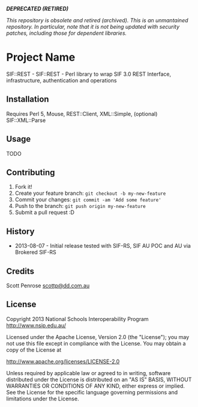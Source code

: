 ***DEPRECATED (RETIRED)***

*This repository is obsolete and retired (archived). This is an unmantained repository. In particular, note that it is not being updated with security patches, including those for dependent libraries.*




# Project Name

SIF::REST - SIF::REST - Perl library to wrap SIF 3.0 REST Interface, infrastructure, authentication and operations

## Installation

Requires Perl 5, Mouse, REST::Client, XML::Simple, (optional) SIF::XML::Parse

## Usage

TODO

## Contributing

1. Fork it!
2. Create your feature branch: `git checkout -b my-new-feature`
3. Commit your changes: `git commit -am 'Add some feature'`
4. Push to the branch: `git push origin my-new-feature`
5. Submit a pull request :D

## History

* 2013-08-07 - Initial release tested with SIF-RS, SIF AU POC and AU via Brokered SIF-RS

## Credits

Scott Penrose <scottp@dd.com.au>

## License

Copyright 2013 National Schools Interoperability Program http://www.nsip.edu.au/

Licensed under the Apache License, Version 2.0 (the "License");
you may not use this file except in compliance with the License.
You may obtain a copy of the License at

   http://www.apache.org/licenses/LICENSE-2.0

Unless required by applicable law or agreed to in writing, software distributed under the License 
is distributed on an "AS IS" BASIS, WITHOUT WARRANTIES OR CONDITIONS OF ANY KIND, either express
or implied. 
See the License for the specific language governing permissions and limitations under the License.
